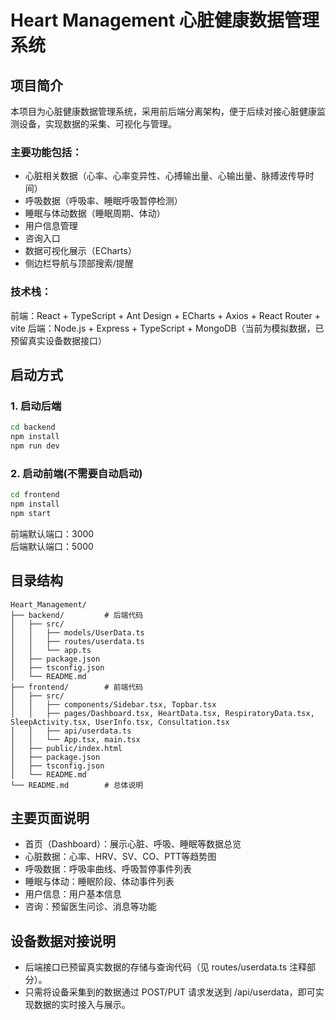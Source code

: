 # Heart Management 心脏健康数据管理系统

## 项目简介
本项目为心脏健康数据管理系统，采用前后端分离架构，便于后续对接心脏健康监测设备，实现数据的采集、可视化与管理。

### 主要功能包括：
- 心脏相关数据（心率、心率变异性、心搏输出量、心输出量、脉搏波传导时间）
- 呼吸数据（呼吸率、睡眠呼吸暂停检测）
- 睡眠与体动数据（睡眠周期、体动）
- 用户信息管理
- 咨询入口
- 数据可视化展示（ECharts）
- 侧边栏导航与顶部搜索/提醒

### 技术栈：
前端：React + TypeScript + Ant Design + ECharts + Axios + React Router + vite
后端：Node.js + Express + TypeScript + MongoDB（当前为模拟数据，已预留真实设备数据接口）

## 启动方式

### 1. 启动后端
```bash
cd backend
npm install
npm run dev
```

### 2. 启动前端(不需要自动启动)
```bash
cd frontend
npm install
npm start
```

前端默认端口：3000  
后端默认端口：5000

## 目录结构
```
Heart_Management/
├── backend/         # 后端代码
│   ├── src/
│   │   ├── models/UserData.ts
│   │   ├── routes/userdata.ts
│   │   └── app.ts
│   ├── package.json
│   ├── tsconfig.json
│   └── README.md
├── frontend/        # 前端代码
│   ├── src/
│   │   ├── components/Sidebar.tsx, Topbar.tsx
│   │   ├── pages/Dashboard.tsx, HeartData.tsx, RespiratoryData.tsx, SleepActivity.tsx, UserInfo.tsx, Consultation.tsx
│   │   ├── api/userdata.ts
│   │   └── App.tsx, main.tsx
│   ├── public/index.html
│   ├── package.json
│   ├── tsconfig.json
│   └── README.md
└── README.md        # 总体说明
``` 

## 主要页面说明
- 首页（Dashboard）：展示心脏、呼吸、睡眠等数据总览
- 心脏数据：心率、HRV、SV、CO、PTT等趋势图
- 呼吸数据：呼吸率曲线、呼吸暂停事件列表
- 睡眠与体动：睡眠阶段、体动事件列表
- 用户信息：用户基本信息
- 咨询：预留医生问诊、消息等功能

## 设备数据对接说明
- 后端接口已预留真实数据的存储与查询代码（见 routes/userdata.ts 注释部分）。
- 只需将设备采集到的数据通过 POST/PUT 请求发送到 /api/userdata，即可实现数据的实时接入与展示。